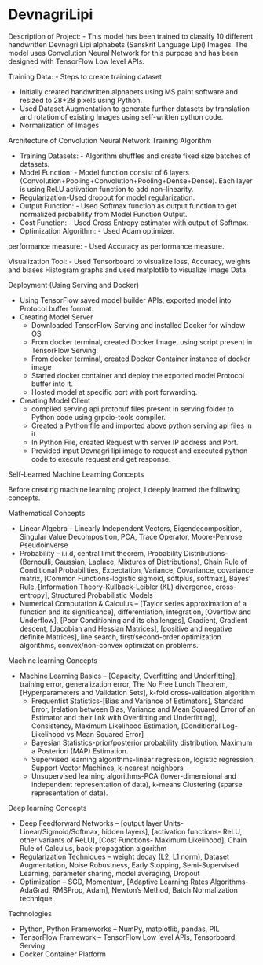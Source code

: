 # DevnagriLipi

Description of Project: - This model has been trained to classify 10 different handwritten Devnagri Lipi alphabets (Sanskrit Language Lipi) Images. The model uses Convolution Neural Network for this purpose and has been designed with TensorFlow Low level APIs.

Training Data: - Steps to create training dataset
+ Initially created handwritten alphabets using MS paint software and resized to 28*28 pixels using Python.
+ Used Dataset Augmentation to generate further datasets by translation and rotation of existing Images using self-written python code.
+ Normalization of Images


Architecture of Convolution Neural Network Training Algorithm
+ Training Datasets: - Algorithm shuffles and create fixed size batches of datasets.
+ Model Function: - Model function consist of 6 layers (Convolution+Pooling+Convolution+Pooling+Dense+Dense). Each layer is using ReLU activation function to add non-linearity.
+ Regularization-Used dropout for model regularization. 
+ Output Function: - Used Softmax function as output function to get normalized probability from Model Function Output.
+ Cost Function: - Used Cross Entropy estimator with output of Softmax.
+ Optimization Algorithm: - Used Adam optimizer.

performance measure: - Used Accuracy as performance measure.

Visualization Tool: - Used Tensorboard to visualize loss, Accuracy, weights and biases Histogram graphs and used matplotlib to visualize Image Data.


Deployment (Using Serving and Docker)
+ Using TensorFlow saved model builder APIs, exported model into Protocol buffer format.
+ Creating Model Server
  * Downloaded TensorFlow Serving and installed Docker for window OS
  * From docker terminal, created Docker Image, using script present in TensorFlow Serving.
  * From docker terminal, created Docker Container instance of docker image
  * Started docker container and deploy the exported model Protocol buffer into it.
  * Hosted model at specific port with port forwarding.
+ Creating Model Client
  * compiled serving api protobuf files present in serving folder to Python code using grpcio-tools compiler.
  * Created a Python file and imported above python serving api files in it.
  * In Python File, created Request with server IP address and Port. 
  * Provided input Devnagri lipi image to request and executed python code to execute request and get response.



Self-Learned Machine Learning Concepts 

Before creating machine learning project, I deeply learned the following concepts.

Mathematical Concepts

+ Linear Algebra – Linearly Independent Vectors, Eigendecomposition, Singular Value Decomposition, PCA, Trace Operator, Moore-Penrose Pseudoinverse
+ Probability – i.i.d, central limit theorem, Probability Distributions-(Bernoulli, Gaussian, Laplace, Mixtures of Distributions),
Chain Rule of Conditional Probabilities, Expectation, Variance, Covariance, covariance matrix, [Common Functions-logistic sigmoid, softplus, softmax], Bayes’ Rule, [Information Theory-Kullback-Leibler (KL) divergence, cross-entropy], Structured Probabilistic Models
+ Numerical Computation & Calculus – [Taylor series approximation of a function and its significance], differentiation, integration, 
[Overflow and Underflow], [Poor Conditioning and its challenges], Gradient, Gradient descent, [Jacobian and Hessian Matrices],
[positive and negative definite Matrices], line search, first/second-order optimization algorithms, convex/non-convex optimization problems.


Machine learning Concepts
+ Machine Learning Basics – [Capacity, Overfitting and Underfitting], training error, generalization error, The No Free Lunch Theorem, 
  [Hyperparameters and Validation Sets], k-fold cross-validation algorithm 
  * Frequentist Statistics-[Bias and Variance of Estimators], Standard Error, [relation between Bias, Variance and Mean Squared Error of an Estimator and their link with Overfitting and Underfitting], Consistency, Maximum Likelihood Estimation, [Conditional Log-Likelihood vs Mean Squared Error] 
  * Bayesian Statistics-prior/posterior probability distribution, Maximum a Posteriori (MAP) Estimation.
  * Supervised learning algorithms-linear regression, logistic regression, Support Vector Machines, k-nearest neighbors
  * Unsupervised learning algorithms-PCA (lower-dimensional and independent representation of data), k-means Clustering (sparse representation of data).

Deep learning Concepts
+ Deep Feedforward Networks – [output layer Units- Linear/Sigmoid/Softmax, hidden layers], [activation functions- ReLU, other variants of ReLU], 
[Cost Functions- Maximum Likelihood], Chain Rule of Calculus, back-propagation algorithm
+ Regularization Techniques – weight decay (L2, L1 norm), Dataset Augmentation, Noise Robustness, Early Stopping, Semi-Supervised Learning, 
parameter sharing, model averaging, Dropout
+ Optimization – SGD, Momentum, [Adaptive Learning Rates Algorithms- AdaGrad, RMSProp, Adam], Newton’s Method, Batch Normalization technique.

Technologies 
+ Python, Python Frameworks – NumPy, matplotlib, pandas, PIL
+ TensorFlow Framework – TensorFlow Low level APIs, Tensorboard, Serving
+ Docker Container Platform    